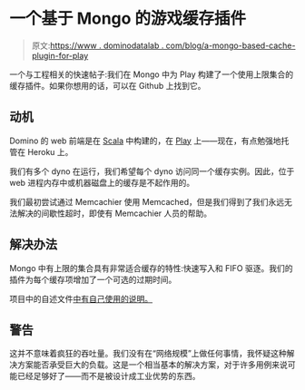 # 一个基于 Mongo 的游戏缓存插件

> 原文:[https://www . dominodatalab . com/blog/a-mongo-based-cache-plugin-for-play](https://www.dominodatalab.com/blog/a-mongo-based-cache-plugin-for-play)

一个与工程相关的快速帖子:我们在 Mongo 中为 Play 构建了一个使用上限集合的缓存插件。如果你想用的话，可以在 Github 上找到它。

## 动机

Domino 的 web 前端是在 [Scala](http://www.scala-lang.org/) 中构建的，在 [Play](https://playframework.com/) 上——现在，有点勉强地托管在 Heroku 上。

我们有多个 dyno 在运行，我们希望每个 dyno 访问同一个缓存实例。因此，位于 web 进程内存中或机器磁盘上的缓存是不起作用的。

我们最初尝试通过 Memcachier 使用 Memcached，但是我们得到了我们永远无法解决的间歇性超时，即使有 Memcachier 人员的帮助。

## 解决办法

Mongo 中有上限的集合具有非常适合缓存的特性:快速写入和 FIFO 驱逐。我们的插件为每个缓存项增加了一个可选的过期时间。

项目中的自述文件[中有自己使用的说明。](https://github.com/dominodatalab/play-mongo-cache)

## 警告

这并不意味着疯狂的吞吐量。我们没有在“网络规模”上做任何事情，我怀疑这种解决方案能否承受巨大的负载。这是一个相当基本的解决方案，对于许多用例来说可能已经足够好了——而不是被设计成工业优势的东西。